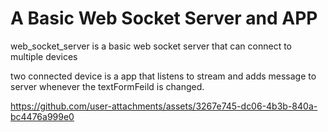 # A Basic Web Socket Server and APP 

web_socket_server is a basic web socket server that can connect to multiple devices

two connected device is a app that listens to stream and adds message to server whenever the textFormFeild is changed. 

https://github.com/user-attachments/assets/3267e745-dc06-4b3b-840a-bc4476a999e0

